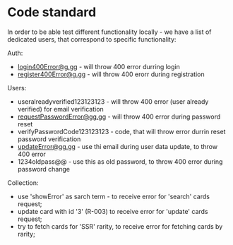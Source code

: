 # Code standard

In order to be able test different functionality locally - we have a list of dedicated users, that correspond to specific functionality:

Auth:

- login400Error@g.gg - will throw 400 error durring login
- register400Error@g.gg - will throw 400 erorr during registration

Users:

- useralreadyverified123123123 - will throw 400 error (user already verified) for email verification
- requestPasswordError@gg.gg - will throw 400 error during password reset
- verifyPasswordCode123123123 - code, that will throw error durrin reset password verification
- updateError@gg.gg - use thi email during user data update, to throw 400 error
- 1234oldpass@@ - use this as old password, to throw 400 error during password change

Collection:

- use 'showError' as sarch term - to receive error for 'search' cards request;
- update card with id '3' (R-003) to receive error for 'update' cards request;
- try to fetch cards for 'SSR' rarity, to receive error for fetching cards by rarity;